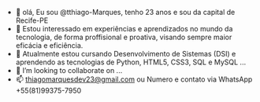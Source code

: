 - 👋 olá, Eu sou @tthiago-Marques, tenho 23 anos e sou da capital de Recife-PE
- 👀 Estou interessado em experiências e aprendizados no mundo da tecnologia, de forma proffisional e proativa, visando sempre maior eficácia e eficiência. 
- 🌱 Atualmente estou cursando Desenvolvimento de Sistemas (DSI) e aprendendo as tecnologias de Python, HTML5, CSS3, SQL e MySQL ...
- 💞️ I’m looking to collaborate on ...
- 📫 thiagomarquesdev23@gmail.com ou Numero e contato via WhatsApp +55(81)99375-7950

<!---
tthiago-Marques/tthiago-Marques is a ✨ special ✨ repository because its `README.md` (this file) appears on your GitHub profile.
You can click the Preview link to take a look at your changes.
--->
